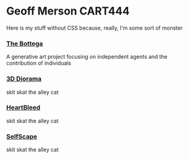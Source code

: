    <h1>Geoff Merson CART444</h1>
   <p>
     Here is my stuff without CSS because, really, I'm some sort of monster
   </p>
   <h3>
       <a href="/Bottega/README.md">The Bottega</a>
    </h3>
    <p>
      A generative art project focusing on independent agents and the contribution of individuals
   </p>
   <h3>
       <a href="/3D/README.md">3D Diorama</a>
    </h3>
    <p>
      skit skat the alley cat
   </p>
   <h3>
       <a href="/HeartBleed/README.md">HeartBleed</a>
    </h3>
    <p>
      skit skat the alley cat
   </p>
   <h3>
       <a href="/SelfScape/README.md">SelfScape</a>
    </h3>
    <p>
      skit skat the alley cat
   </p>
